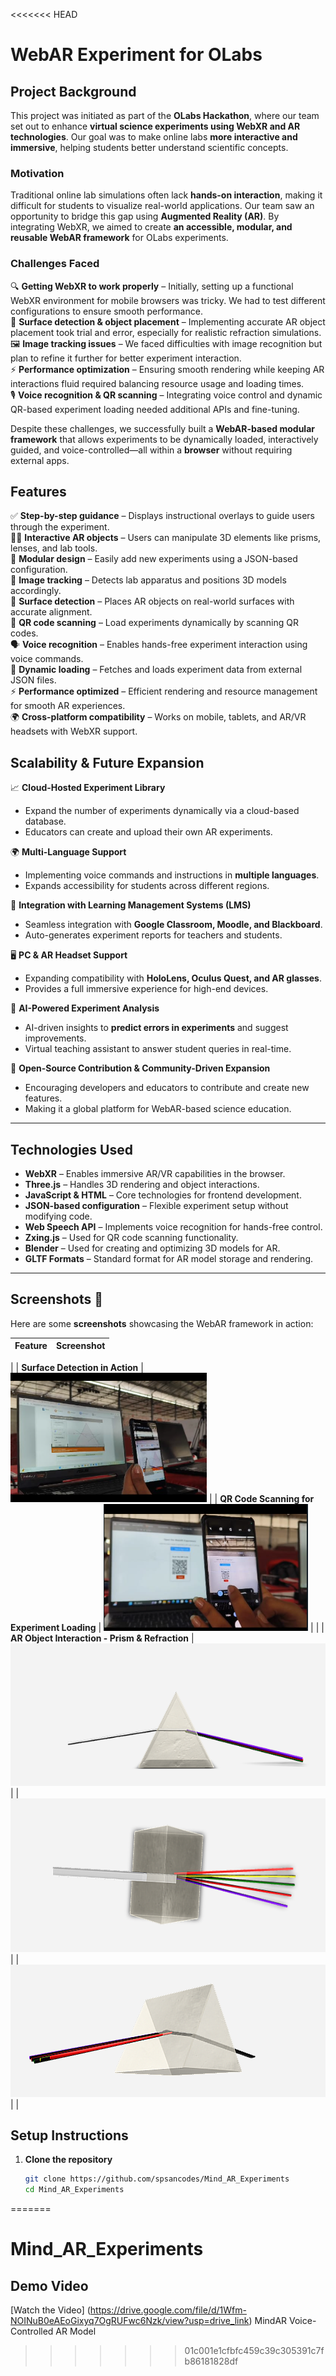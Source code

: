 <<<<<<< HEAD
# WebAR Experiment for OLabs  

## Project Background  
This project was initiated as part of the **OLabs Hackathon**, where our team set out to enhance **virtual science experiments using WebXR and AR technologies**. Our goal was to make online labs **more interactive and immersive**, helping students better understand scientific concepts.  

### Motivation  
Traditional online lab simulations often lack **hands-on interaction**, making it difficult for students to visualize real-world applications. Our team saw an opportunity to bridge this gap using **Augmented Reality (AR)**. By integrating WebXR, we aimed to create **an accessible, modular, and reusable WebAR framework** for OLabs experiments.  

### Challenges Faced  
🔍 **Getting WebXR to work properly** – Initially, setting up a functional WebXR environment for mobile browsers was tricky. We had to test different configurations to ensure smooth performance.  
📌 **Surface detection & object placement** – Implementing accurate AR object placement took trial and error, especially for realistic refraction simulations.  
🖼️ **Image tracking issues** – We faced difficulties with image recognition but plan to refine it further for better experiment interaction.  
⚡ **Performance optimization** – Ensuring smooth rendering while keeping AR interactions fluid required balancing resource usage and loading times.  
🎙️ **Voice recognition & QR scanning** – Integrating voice control and dynamic QR-based experiment loading needed additional APIs and fine-tuning.  

Despite these challenges, we successfully built a **WebAR-based modular framework** that allows experiments to be dynamically loaded, interactively guided, and voice-controlled—all within a **browser** without requiring external apps.  

## Features  
✅ **Step-by-step guidance** – Displays instructional overlays to guide users through the experiment.  
🧑‍🔬 **Interactive AR objects** – Users can manipulate 3D elements like prisms, lenses, and lab tools.  
📂 **Modular design** – Easily add new experiments using a JSON-based configuration.  
🎯 **Image tracking** – Detects lab apparatus and positions 3D models accordingly.  
📡 **Surface detection** – Places AR objects on real-world surfaces with accurate alignment.  
📸 **QR code scanning** – Load experiments dynamically by scanning QR codes.  
🗣️ **Voice recognition** – Enables hands-free experiment interaction using voice commands.  
🔄 **Dynamic loading** – Fetches and loads experiment data from external JSON files.  
⚡ **Performance optimized** – Efficient rendering and resource management for smooth AR experiences.  
🌍 **Cross-platform compatibility** – Works on mobile, tablets, and AR/VR headsets with WebXR support.  


## Scalability & Future Expansion  

📈 **Cloud-Hosted Experiment Library**  
- Expand the number of experiments dynamically via a cloud-based database.  
- Educators can create and upload their own AR experiments.  

🌍 **Multi-Language Support**  
- Implementing voice commands and instructions in **multiple languages**.  
- Expands accessibility for students across different regions.  

🔗 **Integration with Learning Management Systems (LMS)**  
- Seamless integration with **Google Classroom, Moodle, and Blackboard**.  
- Auto-generates experiment reports for teachers and students.  

🖥️ **PC & AR Headset Support**  
- Expanding compatibility with **HoloLens, Oculus Quest, and AR glasses**.  
- Provides a full immersive experience for high-end devices.  

🔬 **AI-Powered Experiment Analysis**  
- AI-driven insights to **predict errors in experiments** and suggest improvements.  
- Virtual teaching assistant to answer student queries in real-time.  

🚀 **Open-Source Contribution & Community-Driven Expansion**  
- Encouraging developers and educators to contribute and create new features.  
- Making it a global platform for WebAR-based science education.  

---

## Technologies Used  
- **WebXR** – Enables immersive AR/VR capabilities in the browser.  
- **Three.js** – Handles 3D rendering and object interactions.  
- **JavaScript & HTML** – Core technologies for frontend development.  
- **JSON-based configuration** – Flexible experiment setup without modifying code.  
- **Web Speech API** – Implements voice recognition for hands-free control.  
- **Zxing.js** – Used for QR code scanning functionality.  
- **Blender** – Used for creating and optimizing 3D models for AR.  
- **GLTF Formats** – Standard format for AR model storage and rendering.  

---


## Screenshots 📸  

Here are some **screenshots** showcasing the WebAR framework in action:  

| Feature | Screenshot |
|---------|------------|
| 
| **Surface Detection in Action** | ![Surface Detection](/images/AR%20(1).png) |
| **QR Code Scanning for Experiment Loading** | ![QR Code Scan](/images/QRCode.png) |
| 
| **AR Object Interaction - Prism & Refraction** | ![Prism](/images/prism1.png) |
| ![Prism](/images/prism2.png) |
| ![Prism](/images/prism3.png) |
|

## Setup Instructions  

1. **Clone the repository**  
   ```sh
   git clone https://github.com/spsancodes/Mind_AR_Experiments
   cd Mind_AR_Experiments
=======
# Mind_AR_Experiments

## Demo Video
[Watch the Video] (https://drive.google.com/file/d/1Wfm-NOINuB0eAEoGixyq7OgRUFwc6Nzk/view?usp=drive_link)
MindAR Voice-Controlled AR Model

>>>>>>> 01c001e1cfbfc459c39c305391c7fb86181828df
